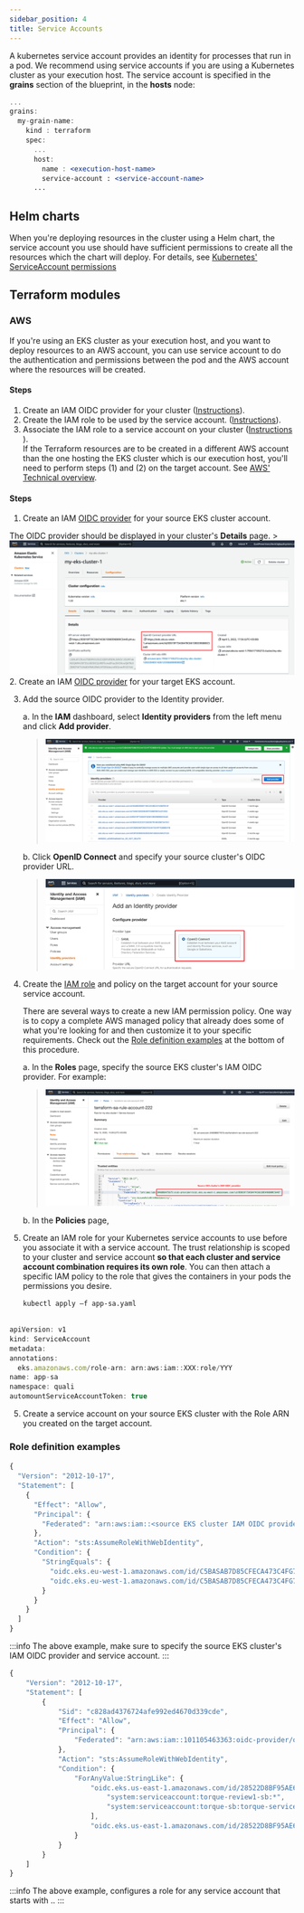 ```yaml
---
sidebar_position: 4
title: Service Accounts
---
```


A kubernetes service account provides an identity for processes that run in a pod. We recommend using service accounts if you are using a Kubernetes cluster as your execution host. 
The service account is specified in the __grains__ section of the blueprint, in the __hosts__ node:

```jsx title="Blueprint yaml:"
...
grains:
  my-grain-name:
    kind : terraform 
    spec:
      ...
      host:
        name : <execution-host-name>
        service-account : <service-account-name>
      ...
```     

## Helm charts
When you're deploying resources in the cluster using a Helm chart, the service account you use should have sufficient permissions to create all the resources which the chart will deploy. For details, see [Kubernetes' ServiceAccount permissions](https://kubernetes.io/docs/reference/access-authn-authz/rbac/#service-account-permissions)

## Terraform modules

### AWS
If you're using an EKS cluster as your execution host, and you want to deploy resources to an AWS account, you can use service account to do the authentication and permissions between the pod and the AWS account where the resources will be created.

#### Steps

1. Create an IAM OIDC provider for your cluster ([Instructions](https://docs.aws.amazon.com/eks/latest/userguide/enable-iam-roles-for-service-accounts.html)).
2. Create the IAM role to be used by the service account. ([Instructions](https://docs.aws.amazon.com/eks/latest/userguide/create-service-account-iam-policy-and-role.html)).
3. Associate the IAM role to a service account on your cluster ([Instructions​](https://docs.aws.amazon.com/eks/latest/userguide/specify-service-account-role.html)).  
If the Terraform resources are to be created in a different AWS account than the one hosting the EKS cluster which is our execution host, you'll need to perform steps (1) and (2) on the target account. See [AWS' Technical overview](https://docs.aws.amazon.com/eks/latest/userguide/iam-roles-for-service-accounts-technical-overview.html).



#### Steps

1. Create an IAM [OIDC provider](https://docs.aws.amazon.com/eks/latest/userguide/enable-iam-roles-for-service-accounts.html) for your source EKS cluster account.

  The OIDC provider should be displayed in your cluster's __Details__ page.
     > ![Locale Dropdown](/img/source-eks-oidc-provider.png)
2. Create an IAM [OIDC provider](https://docs.aws.amazon.com/eks/latest/userguide/enable-iam-roles-for-service-accounts.html) for your target EKS account.

3. Add the source OIDC provider to the Identity provider.

    a. In the __IAM__ dashboard, select __Identity providers__ from the left menu and click __Add provider__.
     > ![Locale Dropdown](/img/add-oidc-to-idp.png)

    b. Click __OpenID Connect__ and specify your source cluster's OIDC provider URL.
     > ![Locale Dropdown](/img/add-oidc-to-idp-2.png)
4. Create the [IAM role](https://docs.aws.amazon.com/eks/latest/userguide/create-service-account-iam-policy-and-role.html) and policy on the target account for your source service account.
  
    There are several ways to create a new IAM permission policy. One way is to copy a complete AWS managed policy that already does some of what you're looking for and then customize it to your specific requirements. Check out the [Role definition examples](#role-definition-examples) at the bottom of this procedure.

    a. In the __Roles__ page, specify the source EKS cluster's IAM OIDC provider. For example:
    
     > ![Locale Dropdown](/img/iam-role-for-service-account.png)

       
    b. In the __Policies__ page, 

5. Create an IAM role for your Kubernetes service accounts to use before you associate it with a service account. The trust relationship is scoped to your cluster and service account __so that each cluster and service account combination requires its own role__. You can then attach a specific IAM policy to the role that gives the containers in your pods the permissions you desire.

    ```
    kubectl apply –f app-sa.yaml


  ```jsx title="app-sa.yaml:"
apiVersion: v1
kind: ServiceAccount
metadata:
  annotations:
    eks.amazonaws.com/role-arn: arn:aws:iam::XXX:role/YYY
  name: app-sa
  namespace: quali
automountServiceAccountToken: true

```

5. Create a service account on your source EKS cluster with the Role ARN you created on the target account.


### Role definition examples

```jsx title="Example 1:"
{
  "Version": "2012-10-17",
  "Statement": [
    {
      "Effect": "Allow",
      "Principal": {
        "Federated": "arn:aws:iam::<source EKS cluster IAM OIDC provider>"
      },
      "Action": "sts:AssumeRoleWithWebIdentity",
      "Condition": {
        "StringEquals": {
          "oidc.eks.eu-west-1.amazonaws.com/id/C5BASAB7D85CFECA473C4FG7E3BBD57B:sub": "system:serviceaccount:my-service-account:test-terraform-sa",
          "oidc.eks.eu-west-1.amazonaws.com/id/C5BASAB7D85CFECA473C4FG7E3BBD57B:aud": "sts.amazonaws.com"
        }
      }
    }
  ]
}
```

:::info
The above example, make sure to specify the source EKS cluster's IAM OIDC provider and service account.
:::

```jsx title="Example 2:"
{
    "Version": "2012-10-17",
    "Statement": [
        {
            "Sid": "c828ad4376724afe992ed4670d339cde",
            "Effect": "Allow",
            "Principal": {
                "Federated": "arn:aws:iam::101105463363:oidc-provider/oidc.eks.us-east-1.amazonaws.com/id/28522D8BF95AE6F20147BFCADFB81F0F"
            },
            "Action": "sts:AssumeRoleWithWebIdentity",
            "Condition": {
                "ForAnyValue:StringLike": {
                    "oidc.eks.us-east-1.amazonaws.com/id/28522D8BF95AE6F20147BFCADFB81F0F:sub": [
                        "system:serviceaccount:torque-review1-sb:*",
                        "system:serviceaccount:torque-sb:torque-services-sa-*"
                    ],
                    "oidc.eks.us-east-1.amazonaws.com/id/28522D8BF95AE6F20147BFCADFB81F0F:aud": "sts.amazonaws.com"
                }
            }
        }
    ]
}

```

:::info
The above example, configures a role for any service account that starts with ..
:::